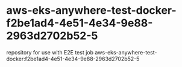 # aws-eks-anywhere-test-docker-f2be1ad4-4e51-4e34-9e88-2963d2702b52-5
repository for use with E2E test job aws-eks-anywhere-test-docker:f2be1ad4-4e51-4e34-9e88-2963d2702b52-5
